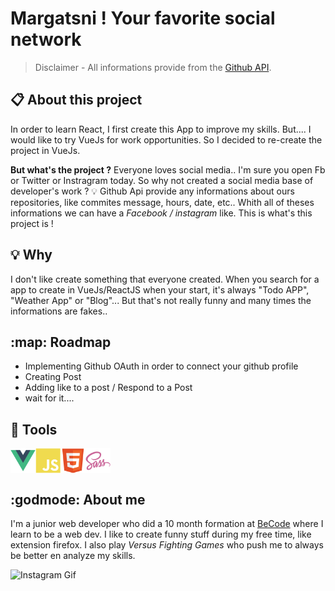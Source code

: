 # Margatsni ! Your favorite social network

> Disclaimer - All informations provide from the [Github API](https://api.github.com/). 

## :clipboard: **About this project**

In order to learn React, I first create this App to improve my skills. But.... I would like to try VueJs for work opportunities.
So I decided to re-create the project in VueJs. 

**But what's the project ?**
Everyone loves social media.. I'm sure you open Fb or Twitter or Instragram today. 
So why not created a social media base of developer's work ? :bulb: 
Github Api provide any informations about ours repositories, like commites message, hours, date, etc.. Whith all of theses informations we
can have a *Facebook / instagram* like. This is what's this project is ! 

## :bulb: **Why** 
I don't like create something that everyone created. 
When you search for a app to create in VueJs/ReactJS when your start, it's always "Todo APP", "Weather App" or "Blog"... But that's not really funny and many times the informations are fakes..  

## :map: **Roadmap**  
 - Implementing Github OAuth in order to connect your github profile  
 - Creating Post   
 - Adding like to a post / Respond to a Post  
 - wait for it....  
  
## :wrench: **Tools**
<div style="display: flex;">
<img src="https://raw.githubusercontent.com/devicons/devicon/7a4ca8aa871d6dca81691e018d31eed89cb70a76/icons/vuejs/vuejs-original.svg" width="40px">
<img src='https://raw.githubusercontent.com/devicons/devicon/2809b567852a4648062a2d3e7c1c531367458c0b/icons/javascript/javascript-plain.svg' width='40px'>
<img src='https://raw.githubusercontent.com/devicons/devicon/2809b567852a4648062a2d3e7c1c531367458c0b/icons/html5/html5-original.svg' width='40px'>
<img src='https://raw.githubusercontent.com/devicons/devicon/7a4ca8aa871d6dca81691e018d31eed89cb70a76/icons/sass/sass-original.svg' width='40px'>
</div>

## :godmode: **About me**
I'm a junior web developer who did a 10 month formation at [BeCode]('http://Becode.org') where I learn to be a web dev. 
I like to create funny stuff during my free time, like extension firefox. I also play *Versus Fighting Games* who push me to always be better en analyze my skills.

![Instagram Gif](https://media.giphy.com/media/W0ePrY2PTFpMeMtwNS/giphy.gif)